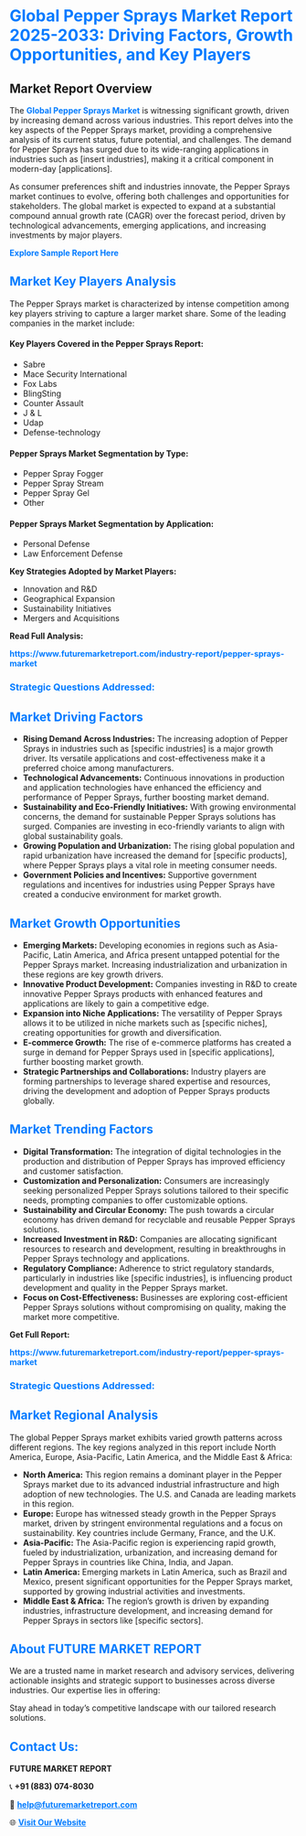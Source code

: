 <h1 style="color: #007BFF;">Global Pepper Sprays Market Report 2025-2033: Driving Factors, Growth Opportunities, and Key Players</h1>

<section id="overview">
<h2>Market Report Overview</h2>
<p>The <a href="https://www.futuremarketreport.com/industry-report/pepper-sprays-market" style="color: #007BFF; text-decoration: none;"><strong>Global Pepper Sprays Market</strong></a> is witnessing significant growth, driven by increasing demand across various industries. This report delves into the key aspects of the Pepper Sprays market, providing a comprehensive analysis of its current status, future potential, and challenges. The demand for Pepper Sprays has surged due to its wide-ranging applications in industries such as [insert industries], making it a critical component in modern-day [applications].</p>
<p>As consumer preferences shift and industries innovate, the Pepper Sprays market continues to evolve, offering both challenges and opportunities for stakeholders. The global market is expected to expand at a substantial compound annual growth rate (CAGR) over the forecast period, driven by technological advancements, emerging applications, and increasing investments by major players.</p>
</section>

<section id="overview">
<p><a href="https://www.futuremarketreport.com/request-sample/reportId=26800" style="color: #007BFF; text-decoration: none;"><strong>Explore Sample Report Here</strong></a></p>
</section>

<section id="key-players">
<h2 style="color: #007BFF;">Market Key Players Analysis</h2>
<p>The Pepper Sprays market is characterized by intense competition among key players striving to capture a larger market share. Some of the leading companies in the market include:</p>
<h4>Key Players Covered in the Pepper Sprays Report:</h4>
<ul><li>Sabre</li><li>Mace Security International</li><li>Fox Labs</li><li>BlingSting</li><li>Counter Assault</li><li>J &amp; L</li><li>Udap</li><li>Defense-technology</li></ul>
<h4>Pepper Sprays Market Segmentation by Type:</h4>
<ul><li>Pepper Spray Fogger</li><li>Pepper Spray Stream</li><li>Pepper Spray Gel</li><li>Other</li></ul>

<h4>Pepper Sprays Market Segmentation by Application:</h4>
<ul><li>Personal Defense</li><li>Law Enforcement Defense</li></ul>
<p><strong>Key Strategies Adopted by Market Players:</strong></p>
<ul>
<li>Innovation and R&D</li>
<li>Geographical Expansion</li>
<li>Sustainability Initiatives</li>
<li>Mergers and Acquisitions</li>
</ul>
</section>

<section>
<p><strong>Read Full Analysis: </strong></p><a href="https://www.futuremarketreport.com/industry-report/pepper-sprays-market" style="color: #007BFF; text-decoration: none;"><strong>https://www.futuremarketreport.com/industry-report/pepper-sprays-market</strong></a>
<h3 style="color: #007BFF;">Strategic Questions Addressed:</h3>
</section>

<section id="driving-factors">
<h2 style="color: #007BFF;">Market Driving Factors</h2>
<ul>
<li><strong>Rising Demand Across Industries:</strong> The increasing adoption of Pepper Sprays in industries such as [specific industries] is a major growth driver. Its versatile applications and cost-effectiveness make it a preferred choice among manufacturers.</li>
<li><strong>Technological Advancements:</strong> Continuous innovations in production and application technologies have enhanced the efficiency and performance of Pepper Sprays, further boosting market demand.</li>
<li><strong>Sustainability and Eco-Friendly Initiatives:</strong> With growing environmental concerns, the demand for sustainable Pepper Sprays solutions has surged. Companies are investing in eco-friendly variants to align with global sustainability goals.</li>
<li><strong>Growing Population and Urbanization:</strong> The rising global population and rapid urbanization have increased the demand for [specific products], where Pepper Sprays plays a vital role in meeting consumer needs.</li>
<li><strong>Government Policies and Incentives:</strong> Supportive government regulations and incentives for industries using Pepper Sprays have created a conducive environment for market growth.</li>
</ul>
</section>

<section id="growth-opportunities">
<h2 style="color: #007BFF;">Market Growth Opportunities</h2>
<ul>
<li><strong>Emerging Markets:</strong> Developing economies in regions such as Asia-Pacific, Latin America, and Africa present untapped potential for the Pepper Sprays market. Increasing industrialization and urbanization in these regions are key growth drivers.</li>
<li><strong>Innovative Product Development:</strong> Companies investing in R&D to create innovative Pepper Sprays products with enhanced features and applications are likely to gain a competitive edge.</li>
<li><strong>Expansion into Niche Applications:</strong> The versatility of Pepper Sprays allows it to be utilized in niche markets such as [specific niches], creating opportunities for growth and diversification.</li>
<li><strong>E-commerce Growth:</strong> The rise of e-commerce platforms has created a surge in demand for Pepper Sprays used in [specific applications], further boosting market growth.</li>
<li><strong>Strategic Partnerships and Collaborations:</strong> Industry players are forming partnerships to leverage shared expertise and resources, driving the development and adoption of Pepper Sprays products globally.</li>
</ul>
</section>

<section id="trending-factors">
<h2 style="color: #007BFF;">Market Trending Factors</h2>
<ul>
<li><strong>Digital Transformation:</strong> The integration of digital technologies in the production and distribution of Pepper Sprays has improved efficiency and customer satisfaction.</li>
<li><strong>Customization and Personalization:</strong> Consumers are increasingly seeking personalized Pepper Sprays solutions tailored to their specific needs, prompting companies to offer customizable options.</li>
<li><strong>Sustainability and Circular Economy:</strong> The push towards a circular economy has driven demand for recyclable and reusable Pepper Sprays solutions.</li>
<li><strong>Increased Investment in R&D:</strong> Companies are allocating significant resources to research and development, resulting in breakthroughs in Pepper Sprays technology and applications.</li>
<li><strong>Regulatory Compliance:</strong> Adherence to strict regulatory standards, particularly in industries like [specific industries], is influencing product development and quality in the Pepper Sprays market.</li>
<li><strong>Focus on Cost-Effectiveness:</strong> Businesses are exploring cost-efficient Pepper Sprays solutions without compromising on quality, making the market more competitive.</li>
</ul>
</section>

<section>
<p><strong>Get Full Report: </strong></p><a href="https://www.futuremarketreport.com/industry-report/pepper-sprays-market" style="color: #007BFF; text-decoration: none;"><strong>https://www.futuremarketreport.com/industry-report/pepper-sprays-market</strong></a>
<h3 style="color: #007BFF;">Strategic Questions Addressed:</h3>
</section>


<section id="regional-analysis">
<h2 style="color: #007BFF;">Market Regional Analysis</h2>
<p>The global Pepper Sprays market exhibits varied growth patterns across different regions. The key regions analyzed in this report include North America, Europe, Asia-Pacific, Latin America, and the Middle East & Africa:</p>
<ul>
<li><strong>North America:</strong> This region remains a dominant player in the Pepper Sprays market due to its advanced industrial infrastructure and high adoption of new technologies. The U.S. and Canada are leading markets in this region.</li>
<li><strong>Europe:</strong> Europe has witnessed steady growth in the Pepper Sprays market, driven by stringent environmental regulations and a focus on sustainability. Key countries include Germany, France, and the U.K.</li>
<li><strong>Asia-Pacific:</strong> The Asia-Pacific region is experiencing rapid growth, fueled by industrialization, urbanization, and increasing demand for Pepper Sprays in countries like China, India, and Japan.</li>
<li><strong>Latin America:</strong> Emerging markets in Latin America, such as Brazil and Mexico, present significant opportunities for the Pepper Sprays market, supported by growing industrial activities and investments.</li>
<li><strong>Middle East & Africa:</strong> The region’s growth is driven by expanding industries, infrastructure development, and increasing demand for Pepper Sprays in sectors like [specific sectors].</li>
</ul>
</section>

<footer>
<h2 style="color: #007BFF;">About FUTURE MARKET REPORT</h2>
<p>We are a trusted name in market research and advisory services, delivering actionable insights and strategic support to businesses across diverse industries. Our expertise lies in offering:</p>

<p>Stay ahead in today’s competitive landscape with our tailored research solutions.</p>

<h2 style="color: #007BFF;">Contact Us:</h2>
<p><strong>FUTURE MARKET REPORT</strong></p>
<p>📞 <strong>+91 (883) 074-8030</strong></p>
<p>📧 <strong><a href="mailto:help@futuremarketreport.com" style="color: #007BFF;">help@futuremarketreport.com</a></strong></p>
<p>🌐 <strong><a href="https://www.futuremarketreport.com/" style="color: #007BFF;">Visit Our Website</a></strong></p>
</footer>